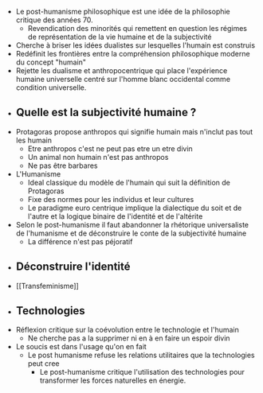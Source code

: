 - Le post-humanisme philosophique est une idée de la philosophie critique des années 70.
	- Revendication des minorités qui remettent en question les régimes de représentation de la vie humaine et de la subjectivité
- Cherche à briser les idées dualistes sur lesquelles l'humain est construis
- Redéfinit les frontières entre la compréhension philosophique moderne du concept "humain"
- Rejette les dualisme et anthropocentrique qui place l'expérience humaine universelle centré sur l'homme blanc occidental comme condition universelle.
- ## Quelle est la subjectivité humaine ?
- Protagoras propose anthropos qui signifie humain mais n'inclut pas tout les humain
	- Etre anthropos c'est ne peut pas etre un etre divin
	- Un animal non humain n'est pas anthropos
	- Ne pas être barbares
- L'Humanisme
	- Ideal classique du modèle de l'humain qui suit la définition de Protagoras
	- Fixe des normes pour les individus et leur cultures
	- Le paradigme euro centrique implique la dialectique du soit et de l'autre et la logique binaire de l'identité et de l'altérite
- Selon le post-humanisme il faut abandonner la rhétorique universaliste de l'humanisme et de déconstruire le conte de la subjectivité humaine
	- La différence n'est pas péjoratif
- ## Déconstruire l'identité
- [[Transfeminisme]]
- ## Technologies
- Réflexion critique sur la coévolution entre le technologie et l'humain
	- Ne cherche pas a la supprimer ni en à en faire un espoir divin
- Le soucis est dans l'usage qu'on en fait
	- Le post humanisme refuse les relations utilitaires que la technologies peut cree
		- Le post-humanisme critique l'utilisation des technologies pour transformer les forces naturelles en énergie.